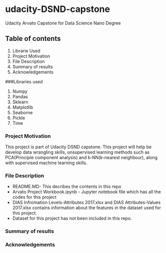 # udacity-DSND-capstone
Udacity Arvato Capstone for Data Science Nano Degree
## Table of contents
1. Librarie Used
2. Project Motivation
3. File Description
4. Summary of results
5. Acknowledgements

###Libraries used
1. Numpy
2. Pandas
3. Sklearn
4. Matplotlib
5. Seaborne
6. Pickle
7. Time

### Project Motivation
 This project is part of Udacity DSND capstone. This project will help be develop data wrangling skills, unsupervised learning methods such as PCA(Principle component analysis) and k-NN(k-nearest neighbour), along with supervised machine learning skills.
 
 ### File Description
 - README.MD- This decribes the contents in this repo
 - Arvato Project Workbook.ipynb - Jupyter notebook file which has all the codes for this project
- DIAS Infromation Levels-Attributes 2017.xlsx and DIAS Attributes-Values 2017.xlsx contains information about the features in the dataset used for this project.
- Dataset for this project has not been included in this repo.
 
 ### Summary of results
 
 ### Acknowledgements
